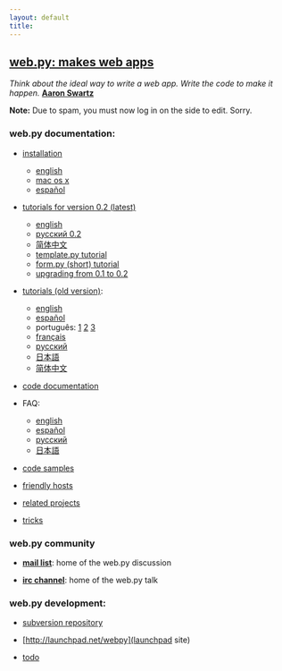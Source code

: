 ```yaml
---
layout: default
title: 
---
```


**[web.py: makes web apps](http://webpy.org/)**
------------------------------------------

_Think about the ideal way to write a web app. Write the code to make it happen._ **[Aaron Swartz](http://en.wikipedia.org/wiki/Aaron_Swartz)**

**Note:** Due to spam, you must now log in on the side to edit. Sorry.

### web.py documentation:

* [installation](/install)
    * [english](/install)
    * [mac os x](/install_macosx)
    * [español](/install/es)

* [tutorials for version 0.2 (latest)](/tutorial2)
    * [english](/tutorial2.en)
    * [pусский 0.2](http://webpy.infogami.com/tutorial2.ru)
    * [简体中文](http://www.dup2.org/files/web.py%200.2%20tutorial.html)
    * [template.py tutorial](/templetor)
    * [form.py (short) tutorial](/form)
    * [upgrading from 0.1 to 0.2](http://webpy.infogami.com/upgrade_to_point2)

* [tutorials (old version)](/tutorial):
    * [english](http://webpy.org/tutorial)
    * [español](/tutorial/es)
    * português: [1](http://www.writely.com/View.aspx?docid=bbcm927cd2fmj) [2](http://www.writely.com/View.aspx?docid=bbcnjdbhbfh6n) [3](http://www.writely.com/View.aspx?docid=bccxp4cgw36p3)
    * [français](http://sunfox.org/tutoriel-web-py-fr/)
    * [pусский](http://bobuk.infogami.com/webpytrans)
    * [日本語](http://kinneko.googlepages.com/webpy_tutorial_ja)
    * [简体中文](http://www.keli.info/static/webpy-tutorial.html)


* [code documentation](/docs)


* FAQ:
    * [english](http://webpy.infogami.com/faq)
    * [español](/faq/es)
    * [русский](/faq/ru)
    * [日本語](http://kinneko.googlepages.com/webpy_faq)

* [code samples](/src)

* [friendly hosts](/hosts)

* [related projects](/related)

* [tricks](/tricks)


### web.py community

* **[mail list](http://groups.google.com/group/webpy/ "web.py google group")**: home of the web.py discussion

* **[irc channel](irc://irc.freenode.net/webpy "#webpy on irc.freenode.net")**: home of the web.py talk

### web.py development:

* [subversion repository](http://webpy.org/svn/)

* [http://launchpad.net/webpy](launchpad site)

* [todo](/todo)